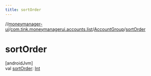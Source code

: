 ```yaml
---
title: sortOrder
---
```

//[moneymanager-ui](../../../index.html)/[com.tink.moneymanagerui.accounts.list](../index.html)/[AccountGroup](index.html)/[sortOrder](sort-order.html)



# sortOrder



[androidJvm]\
val [sortOrder](sort-order.html): [Int](https://kotlinlang.org/api/latest/jvm/stdlib/kotlin/-int/index.html)




